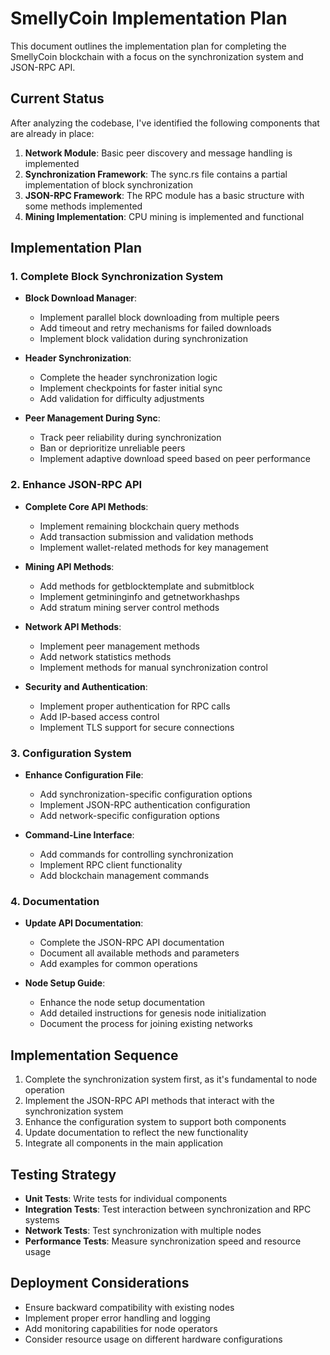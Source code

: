 # SmellyCoin Implementation Plan

This document outlines the implementation plan for completing the SmellyCoin blockchain with a focus on the synchronization system and JSON-RPC API.

## Current Status

After analyzing the codebase, I've identified the following components that are already in place:

1. **Network Module**: Basic peer discovery and message handling is implemented
2. **Synchronization Framework**: The sync.rs file contains a partial implementation of block synchronization
3. **JSON-RPC Framework**: The RPC module has a basic structure with some methods implemented
4. **Mining Implementation**: CPU mining is implemented and functional

## Implementation Plan

### 1. Complete Block Synchronization System

- **Block Download Manager**:
  - Implement parallel block downloading from multiple peers
  - Add timeout and retry mechanisms for failed downloads
  - Implement block validation during synchronization

- **Header Synchronization**:
  - Complete the header synchronization logic
  - Implement checkpoints for faster initial sync
  - Add validation for difficulty adjustments

- **Peer Management During Sync**:
  - Track peer reliability during synchronization
  - Ban or deprioritize unreliable peers
  - Implement adaptive download speed based on peer performance

### 2. Enhance JSON-RPC API

- **Complete Core API Methods**:
  - Implement remaining blockchain query methods
  - Add transaction submission and validation methods
  - Implement wallet-related methods for key management

- **Mining API Methods**:
  - Add methods for getblocktemplate and submitblock
  - Implement getmininginfo and getnetworkhashps
  - Add stratum mining server control methods

- **Network API Methods**:
  - Implement peer management methods
  - Add network statistics methods
  - Implement methods for manual synchronization control

- **Security and Authentication**:
  - Implement proper authentication for RPC calls
  - Add IP-based access control
  - Implement TLS support for secure connections

### 3. Configuration System

- **Enhance Configuration File**:
  - Add synchronization-specific configuration options
  - Implement JSON-RPC authentication configuration
  - Add network-specific configuration options

- **Command-Line Interface**:
  - Add commands for controlling synchronization
  - Implement RPC client functionality
  - Add blockchain management commands

### 4. Documentation

- **Update API Documentation**:
  - Complete the JSON-RPC API documentation
  - Document all available methods and parameters
  - Add examples for common operations

- **Node Setup Guide**:
  - Enhance the node setup documentation
  - Add detailed instructions for genesis node initialization
  - Document the process for joining existing networks

## Implementation Sequence

1. Complete the synchronization system first, as it's fundamental to node operation
2. Implement the JSON-RPC API methods that interact with the synchronization system
3. Enhance the configuration system to support both components
4. Update documentation to reflect the new functionality
5. Integrate all components in the main application

## Testing Strategy

- **Unit Tests**: Write tests for individual components
- **Integration Tests**: Test interaction between synchronization and RPC systems
- **Network Tests**: Test synchronization with multiple nodes
- **Performance Tests**: Measure synchronization speed and resource usage

## Deployment Considerations

- Ensure backward compatibility with existing nodes
- Implement proper error handling and logging
- Add monitoring capabilities for node operators
- Consider resource usage on different hardware configurations